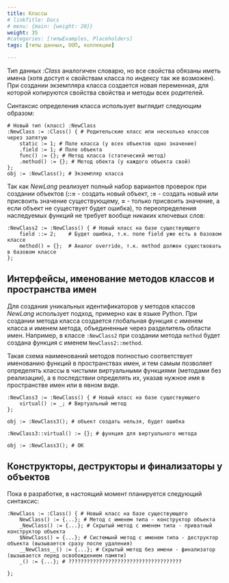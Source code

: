 ```yaml
---
title: Классы
# linkTitle: Docs
# menu: {main: {weight: 20}}
weight: 35
#categories: [типыExamples, Placeholders]
tags: [типы данных, ООП, коллекции]

---
```


Тип данных *:Class* аналогичен словарю, но все свойства обязаны иметь имена (хотя доступ к свойствам класса по индексу так же возможен).
При создании экземпляра класса создается новая переменная, для которой копируются свойства свойства и методы всех родителей. 

Синтаксис определения класса использует выглядит следующим образом:
```
# Новый тип (класс) :NewClass
:NewClass := :Class() { # Родительские класс или несколько классов через запятую
    static := 1; # Поле класса (у всех объектов одно значение)
    .field := 1; # Поле объекта
    func() := {}; # Метод класса (статичесикй метод)
    .method() := {}; # Метод обекта (у каждого объекта свой)
};
obj := :NewClass(); # Экземпляр класса
```
Так как *NewLang* реализует полный набор вариантов проверок при создании объектов (**::=** - создать новый объект, **:=** - создать новый или присвоить значение существующему, **=** - только присвоить значение, а если объект не существует будет ошибка), то переопределения наследуемых функций не требует вообще никаких ключевых слов:
```
:NewClass2 := :NewClass() { # Новый класс на базе существующего
    field ::= 2;    # Будет ошибка, т.к. поле field уже есть в базовом классе
    method() = {};  # Аналог override, т.к. method должен существовать в базовом классе
};
```

## Интерфейсы, именование методов классов и пространства имен
Для создания уникальных идентификаторов у методов классов *NewLang* использует подход, примерно как в языке Python. 
При создании метода класса создается глобальная функция с именем класса и именем метода, объединенные через разделитель области имен. 
Например, в классе `:NewClass2` при создании метода `method` будет создана функция с именем `NewClass2::method`.

Такая схема наименований методов полностью соответствует именованию функций в пространствах имен, 
и тем самым позволяет определять классы в чистыми виртуальными функциями (методами без реализации), 
а в последствии определять их, указав нужное имя в пространстве имен или в явном виде.

```
:NewClass3 := :NewClass() { # Новый класс на базе существующего
    virtual() := _; # Виртуальный метод
};

obj := :NewClass3(); # объект создать нельзя, будет ошибка

:NewClass3::virtual() := {}; # функция для виртуального метода

obj := :NewClass3(); # ОК

```

## Конструкторы, деструкторы и финализаторы у объектов
Пока в разработке, в настоящий момент планируется следующий синтаксис:
```
:NewClass := :Class() { # Новый класс на базе существующего
    NewClass() := {...}; # Метод с именем типа - конструктор объекта
    _NewClass() := {...}; # Скрытый метод с именем типа - приватный конструктор объекта
    $NewClass() = {...}; # Системынй метод с именем типа - деструктор объекта (вызывается сразу после удаления)
    __NewClass__() := {...}; # Скрытый метод без имени - финализатор (вызывается перед освобождением памяти)
    _() := {...}; # ?????????????????????????????????????
    
};
```


